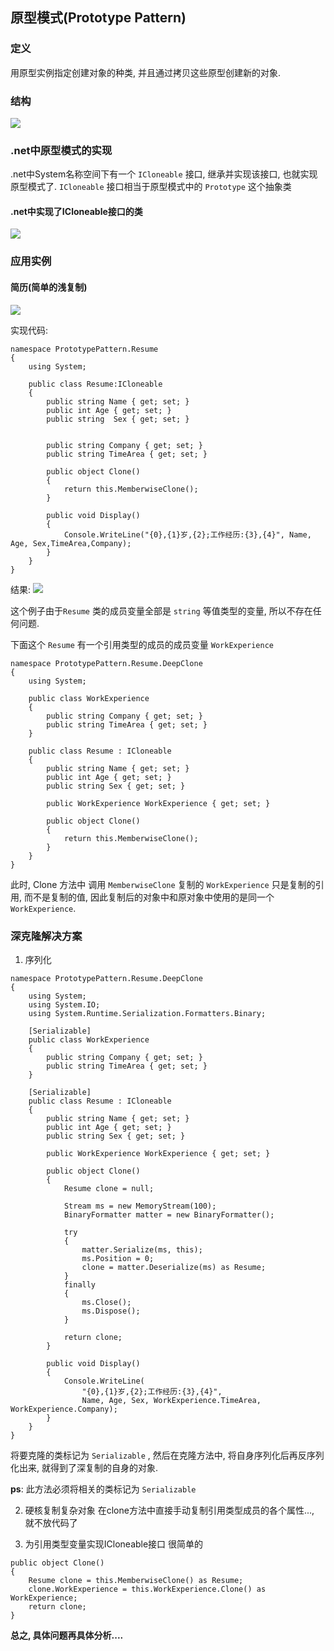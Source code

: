 ## 原型模式(Prototype Pattern)

### 定义

用原型实例指定创建对象的种类, 并且通过拷贝这些原型创建新的对象.

### 结构

![](https://img2018.cnblogs.com/blog/1596066/201908/1596066-20190821214443004-1827415954.png)

### .net中原型模式的实现

.net中System名称空间下有一个 `ICloneable` 接口, 继承并实现该接口, 也就实现原型模式了. 
`ICloneable` 接口相当于原型模式中的 `Prototype` 这个抽象类

#### .net中实现了ICloneable接口的类
![](https://img2018.cnblogs.com/blog/1596066/201908/1596066-20190821214636857-656694395.png)

### 应用实例
#### 简历(简单的浅复制)

![](https://img2018.cnblogs.com/blog/1596066/201908/1596066-20190822030002781-565088620.png)

实现代码:
```
namespace PrototypePattern.Resume
{
    using System;

    public class Resume:ICloneable
    {
        public string Name { get; set; }
        public int Age { get; set; }
        public string  Sex { get; set; }


        public string Company { get; set; }
        public string TimeArea { get; set; }

        public object Clone()
        {
            return this.MemberwiseClone();
        }

        public void Display()
        {
            Console.WriteLine("{0},{1}岁,{2};工作经历:{3},{4}", Name, Age, Sex,TimeArea,Company);
        }
    }
}

```

结果:
![](https://img2018.cnblogs.com/blog/1596066/201908/1596066-20190822025852949-1610531331.png)

这个例子由于`Resume` 类的成员变量全部是 `string` 等值类型的变量, 所以不存在任何问题.

下面这个 `Resume` 有一个引用类型的成员的成员变量 `WorkExperience`
```
namespace PrototypePattern.Resume.DeepClone
{
    using System;

    public class WorkExperience
    {
        public string Company { get; set; }
        public string TimeArea { get; set; }
    }

    public class Resume : ICloneable
    {
        public string Name { get; set; }
        public int Age { get; set; }
        public string Sex { get; set; }

        public WorkExperience WorkExperience { get; set; }

        public object Clone()
        {
            return this.MemberwiseClone();
        }
    }
}

```

此时, Clone 方法中 调用 `MemberwiseClone` 复制的 `WorkExperience` 只是复制的引用, 而不是复制的值, 因此复制后的对象中和原对象中使用的是同一个 `WorkExperience`. 

### 深克隆解决方案

1. 序列化
```
namespace PrototypePattern.Resume.DeepClone
{
    using System;
    using System.IO;
    using System.Runtime.Serialization.Formatters.Binary;

    [Serializable]
    public class WorkExperience
    {
        public string Company { get; set; }
        public string TimeArea { get; set; }
    }

    [Serializable]
    public class Resume : ICloneable
    {
        public string Name { get; set; }
        public int Age { get; set; }
        public string Sex { get; set; }

        public WorkExperience WorkExperience { get; set; }

        public object Clone()
        {
            Resume clone = null;

            Stream ms = new MemoryStream(100);
            BinaryFormatter matter = new BinaryFormatter();

            try
            {
                matter.Serialize(ms, this);
                ms.Position = 0;
                clone = matter.Deserialize(ms) as Resume;
            }
            finally
            {
                ms.Close();
                ms.Dispose();
            }

            return clone;
        }

        public void Display()
        {
            Console.WriteLine(
                "{0},{1}岁,{2};工作经历:{3},{4}", 
                Name, Age, Sex, WorkExperience.TimeArea, WorkExperience.Company);
        }
    }
}
```

将要克隆的类标记为 `Serializable` , 然后在克隆方法中, 将自身序列化后再反序列化出来, 就得到了深复制的自身的对象.

**ps**: 此方法必须将相关的类标记为 `Serializable`

2. 硬核复制复杂对象
在clone方法中直接手动复制引用类型成员的各个属性..., 就不放代码了

3. 为引用类型变量实现ICloneable接口
很简单的
```
public object Clone()
{
    Resume clone = this.MemberwiseClone() as Resume;
    clone.WorkExperience = this.WorkExperience.Clone() as WorkExperience;
    return clone;
}
```

**总之, 具体问题再具体分析....**

